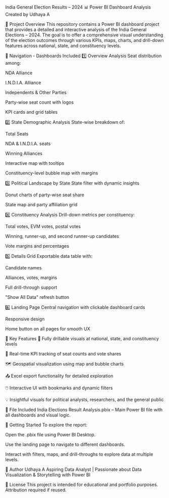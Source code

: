 India General Election Results – 2024 📊
Power BI Dashboard Analysis
Created by Udhaya A

📁 Project Overview
This repository contains a Power BI dashboard project that provides a detailed and interactive analysis of the India General Elections – 2024. The goal is to offer a comprehensive visual understanding of the election outcomes through various KPIs, maps, charts, and drill-down features across national, state, and constituency levels.

🧭 Navigation - Dashboards Included
1️⃣ Overview Analysis
Seat distribution among:

NDA Alliance

I.N.D.I.A. Alliance

Independents & Other Parties

Party-wise seat count with logos

KPI cards and grid tables

2️⃣ State Demographic Analysis
State-wise breakdown of:

Total Seats

NDA & I.N.D.I.A. seats

Winning Alliances

Interactive map with tooltips

Constituency-level bubble map with margins

3️⃣ Political Landscape by State
State filter with dynamic insights

Donut charts of party-wise seat share

State map and party affiliation grid

4️⃣ Constituency Analysis
Drill-down metrics per constituency:

Total votes, EVM votes, postal votes

Winning, runner-up, and second runner-up candidates

Vote margins and percentages

5️⃣ Details Grid
Exportable data table with:

Candidate names

Alliances, votes, margins

Full drill-through support

"Show All Data" refresh button

6️⃣ Landing Page
Central navigation with clickable dashboard cards

Responsive design

Home button on all pages for smooth UX

📌 Key Features
🔎 Fully drillable visuals at national, state, and constituency levels

🧮 Real-time KPI tracking of seat counts and vote shares

🗺️ Geospatial visualization using map and bubble charts

📤 Excel export functionality for detailed exploration

🖱️ Interactive UI with bookmarks and dynamic filters

💡 Insightful visuals for political analysts, researchers, and the general public

📂 File Included
India Elections Result Analysis.pbix – Main Power BI file with all dashboards and visual logic.

🚀 Getting Started
To explore the report:

Open the .pbix file using Power BI Desktop.

Use the landing page to navigate to different dashboards.

Interact with filters, maps, and drill-throughs to explore data at multiple levels.

👤 Author
Udhaya A
Aspiring Data Analyst | Passionate about Data Visualization & Storytelling with Power BI

📜 License
This project is intended for educational and portfolio purposes. Attribution required if reused.
